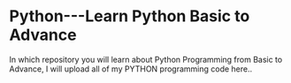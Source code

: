 # Python---Learn Python Basic to Advance
In which repository you will learn about Python Programming from Basic to Advance, I will upload all of my PYTHON programming code here.. 
